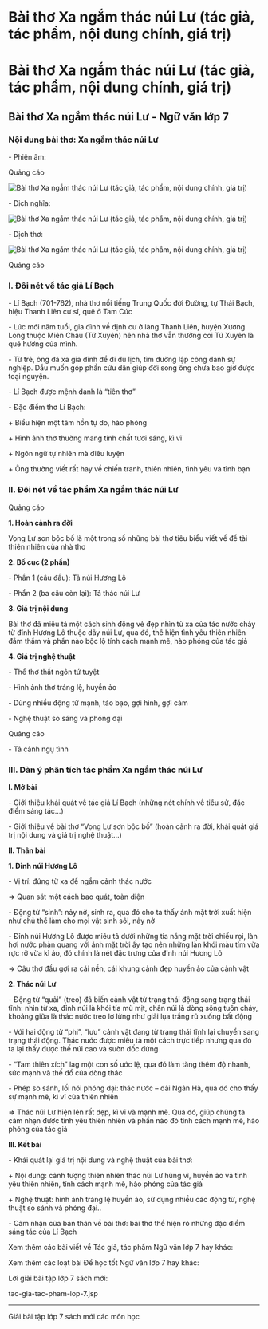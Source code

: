 # Bài thơ Xa ngắm thác núi Lư (tác giả, tác phẩm, nội dung chính, giá trị)

# Bài thơ Xa ngắm thác núi Lư (tác giả, tác phẩm, nội dung chính, giá trị)

## Bài thơ Xa ngắm thác núi Lư - Ngữ văn lớp 7

### Nội dung bài thơ: Xa ngắm thác núi Lư

\- Phiên âm:

Quảng cáo

![Bài thơ Xa ngắm thác núi Lư \(tác giả, tác phẩm, nội dung chính, giá trị\)](https://vietjack.com/ngu-van-7/images/xa-ngam-thac-nui-lu.PNG)

\- Dịch nghĩa:

![Bài thơ Xa ngắm thác núi Lư \(tác giả, tác phẩm, nội dung chính, giá trị\)](https://vietjack.com/ngu-van-7/images/xa-ngam-thac-nui-lu-1.PNG)

\- Dịch thơ:

![Bài thơ Xa ngắm thác núi Lư \(tác giả, tác phẩm, nội dung chính, giá trị\)](https://vietjack.com/ngu-van-7/images/xa-ngam-thac-nui-lu-2.PNG)

Quảng cáo

### I. Đôi nét về tác giả Lí Bạch

\- Lí Bạch (701-762), nhà thơ nổi tiếng Trung Quốc đời Đường, tự Thái Bạch, hiệu Thanh Liên cư sĩ, quê ở Tam Cúc 

\- Lúc mới năm tuổi, gia đình về định cư ở làng Thanh Liên, huyện Xương Long thuộc Miên Châu (Tứ Xuyên) nên nhà thơ vẫn thường coi Tứ Xuyên là quê hương của mình. 

\- Từ trẻ, ông đã xa gia đình để đi du lịch, tìm đường lập công danh sự nghiệp. Dẫu muốn góp phần cứu dân giúp đời song ông chưa bao giờ được toại nguyện. 

\- Lí Bạch được mệnh danh là “tiên thơ” 

\- Đặc điểm thơ Lí Bạch: 

\+ Biểu hiện một tâm hồn tự do, hào phóng 

\+ Hình ảnh thơ thường mang tính chất tươi sáng, kì vĩ 

\+ Ngôn ngữ tự nhiên mà điêu luyện 

\+ Ông thường viết rất hay về chiến tranh, thiên nhiên, tình yêu và tình bạn 

### II. Đôi nét về tác phẩm Xa ngắm thác núi Lư

Quảng cáo

**1\. Hoàn cảnh ra đời**

Vọng Lư son bộc bố là một trong số những bài thơ tiêu biểu viết về đề tài thiên nhiên của nhà thơ 

**2\. Bố cục (2 phần)**

\- Phần 1 (câu đầu): Tả núi Hương Lô 

\- Phần 2 (ba câu còn lại): Tả thác núi Lư 

**3\. Giá trị nội dung**

Bài thơ đã miêu tả một cách sinh động vẻ đẹp nhìn từ xa của tác nước chảy từ đỉnh Hương Lô thuộc dãy núi Lư, qua đó, thể hiện tình yêu thiên nhiên đằm thắm và phần nào bộc lộ tính cách mạnh mẽ, hào phóng của tác giả 

**4\. Giá trị nghệ thuật**

\- Thể thơ thất ngôn tứ tuyệt 

\- Hình ảnh thơ tráng lệ, huyền ảo 

\- Dùng nhiều động từ mạnh, táo bạo, gợi hình, gợi cảm 

\- Nghệ thuật so sáng và phóng đại 

Quảng cáo

\- Tả cảnh ngụ tình 

### III. Dàn ý phân tích tác phẩm Xa ngắm thác núi Lư

**I. Mở bài**

\- Giới thiệu khái quát về tác giả Lí Bạch (những nét chính về tiểu sử, đặc điểm sáng tác…) 

\- Giới thiệu về bài thơ “Vọng Lư sơn bộc bố” (hoàn cảnh ra đời, khái quát giá trị nội dung và giá trị nghệ thuật…) 

**II. Thân bài**

**1\. Đỉnh núi Hương Lô**

\- Vị trí: đứng từ xa để ngắm cảnh thác nước 

⇒ Quan sát một cách bao quát, toàn diện 

\- Động từ “sinh”: nảy nở, sinh ra, qua đó cho ta thấy ánh mặt trời xuất hiện như chủ thể làm cho mọi vật sinh sôi, nảy nở 

\- Đỉnh núi Hương Lô được miêu tả dưới những tia nắng mặt trời chiếu rọi, làn hơi nước phản quang với ánh mặt trời ấy tạo nên những làn khói màu tím vừa rực rỡ vừa kì ảo, đó chính là nét đặc trưng của đỉnh núi Hương Lô 

⇒ Câu thơ đầu gợi ra cái nền, cái khung cảnh đẹp huyền ảo của cảnh vật 

**2\. Thác núi Lư**

\- Động từ “quải” (treo) đã biến cảnh vật từ trạng thái động sang trạng thái tĩnh: nhìn từ xa, đỉnh núi là khói tía mù mịt, chân núi là dòng sông tuôn chảy, khoảng giữa là thác nước treo lơ lửng như giải lụa trắng rủ xuống bất động 

\- Với hai động từ “phi”, “lưu” cảnh vật đang từ trạng thái tĩnh lại chuyển sang trạng thái động. Thác nước được miêu tả một cách trực tiếp nhưng qua đó ta lại thấy được thế núi cao và sườn dốc đứng 

\- “Tam thiên xích” lag một con số ước lệ, qua đó làm tăng thêm độ nhanh, sức mạnh và thế đổ của dòng thác 

\- Phép so sánh, lối nói phóng đại: thác nước – dải Ngân Hà, qua đó cho thấy sự mạnh mẽ, kì vĩ của thiên nhiên 

⇒ Thác núi Lư hiện lên rất đẹp, kì vĩ và mạnh mẽ. Qua đó, giúp chúng ta cảm nhạn được tình yêu thiên nhiên và phần nào đó tính cách mạnh mẽ, hào phóng của tác giả 

**III. Kết bài**

\- Khái quát lại giá trị nội dung và nghệ thuật của bài thơ: 

\+ Nội dung: cảnh tượng thiên nhiên thác núi Lư hùng vĩ, huyền ảo và tình yêu thiên nhiên, tính cách mạnh mẽ, hào phóng của tác giả 

\+ Nghệ thuật: hình ảnh tráng lệ huyền ảo, sử dụng nhiều các động từ, nghệ thuật so sánh và phóng đại.. 

\- Cảm nhận của bản thân về bài thơ: bài thơ thể hiện rõ những đặc điểm sáng tác của Lí Bạch 

Xem thêm các bài viết về Tác giả, tác phẩm Ngữ văn lớp 7 hay khác:

Xem thêm các loạt bài Để học tốt Ngữ văn lớp 7 hay khác:

Lời giải bài tập lớp 7 sách mới:

tac-gia-tac-pham-lop-7.jsp

* * *

Giải bài tập lớp 7 sách mới các môn học
